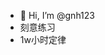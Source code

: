 - 👋 Hi, I’m @gnh123
- 刻意练习
- 1w小时定律

<!---
gnh123/gnh123 is a ✨ special ✨ repository because its `README.md` (this file) appears on your GitHub profile.
You can click the Preview link to take a look at your changes.
--->
